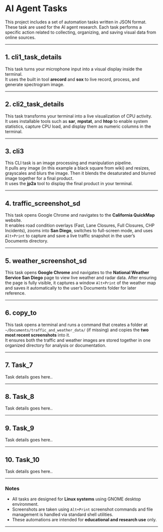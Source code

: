 # AI Agent Tasks

This project includes a set of automation tasks written in JSON format. These task are used for the AI agent research. Each task performs a specific action related to collecting, organizing, and saving visual data from online sources.

---

## 1. cli1_task_details

This task turns your microphone input into a visual display inside the terminal.  
It uses the built in tool **arecord** and **sox** to live record, process, and generate spectrogram image.

---

## 2. cli2_task_details

This task transforms your terminal into a live visualization of CPU activity.  
It uses installable tools such as **sar**, **mpstat**, and **htop** to enable system statistics, capture CPU load, and display them as numeric columns in the terminal.

---

## 3. cli3

This CLI task is an image processing and manipulation pipeline.  
It pulls any image (in this example a black square from wiki) and resizes, grayscales and blurs the image. Then it blends the desaturated and blurred image together for a final product.  
It uses the **jp2a** tool to display the final product in your terminal.

---

## 4. traffic_screenshot_sd

This task opens Google Chrome and navigates to the **California QuickMap** website.  
It enables road condition overlays (Fast, Lane Closures, Full Closures, CHP Incidents), zooms into **San Diego**, switches to full-screen mode, and uses `Alt+Print` to capture and save a live traffic snapshot in the user’s Documents directory.

---

## 5. weather_screenshot_sd

This task opens **Google Chrome** and navigates to the **National Weather Service San Diego** page to view live weather and radar data. After ensuring the page is fully visible, it captures a window `Alt+Print` of the weather map and saves it automatically to the user’s Documents folder for later reference.

---

## 6. copy_to

This task opens a terminal and runs a command that creates a folder at  
`~/Documents/traffic_and_weather_data/` (if missing) and copies the **two most recent screenshots** into it.  
It ensures both the traffic and weather images are stored together in one organized directory for analysis or documentation.

---

## 7. Task_7

Task details goes here..

---

## 8. Task_8

Task details goes here..

---

## 9. Task_9

Task details goes here..

---

## 10. Task_10

Task details goes here..

---

### Notes
- All tasks are designed for **Linux systems** using GNOME desktop environment.  
- Screenshots are taken using `Alt+Print` screenshot commands and file management is handled via standard shell utilities.  
- These automations are intended for **educational and research use** only.

---
